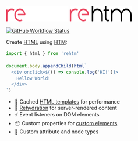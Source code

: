 <img src="logo-dark.svg#gh-dark-mode-only" height="42px"/>
<img src="logo-light.svg#gh-light-mode-only" height="42px"/>

[![GitHub Workflow Status](https://img.shields.io/github/actions/workflow/status/loreanvictor/rehtm/coverage.yml?color=black&label=tests)](https://github.com/loreanvictor/rehtm/actions/workflows/test.yml)

Create [HTML](https://en.wikipedia.org/wiki/HTML) using [HTM](https://github.com/developit/htm):

```js
import { html } from 'rehtm'

document.body.appendChild(html`
  <div onclick=${() => console.log('HI!')}>
    Hellow World!
  </div>
`)
```

- 🚀 Cached [HTML templates](https://www.w3schools.com/tags/tag_template.asp) for performance
- 🧬 [Rehydration](https://en.wikipedia.org/wiki/Hydration_(web_development)) for server-rendered content
- ⚡ Event listeners on DOM elements
- 📦 Custom properties for [custom elements](https://developer.mozilla.org/en-US/docs/Web/Web_Components/Using_custom_elements)
- 🔩 Custom attribute and node types
